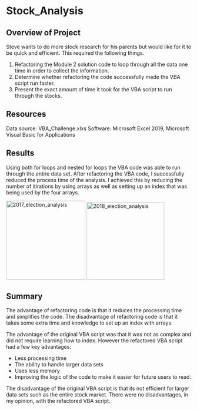 # Stock_Analysis

## Overview of Project
Steve wants to do more stock research for his parents but would like for it to be quick and efficient. This required the following things.

1. Refactoring the Module 2 solution code to loop through all the data one time in order to collect the information.
2. Determine whether refactoring the code successfully made the VBA script run faster.
3. Present the exact amount of time it took for the VBA script to run through the stocks.

## Resources
Data source: VBA_Challenge.xlxs
Software: Microsoft Excel 2019, Microsoft Visual Basic for Applications

## Results
Using both for loops and nested for loops the VBA code was able to run through the entire data set. After refactoring the VBA code, I successfully reduced the process time of the analysis. I achieved this by reducing the number of itirations by using arrays as well as setting up an index that was being used by the four arrays.

<img width="215" alt="2017_election_analysis" src="https://user-images.githubusercontent.com/85372441/124336713-a8321880-db64-11eb-982b-7a868694466a.png">

<img width="211" alt="2018_election_analysis" src="https://user-images.githubusercontent.com/85372441/124336717-ac5e3600-db64-11eb-8cd9-f97e955eb6e7.png">

## Summary 
The advantage of refactoring code is that it reduces the processing time and simplifies the code.
The disadvantage of refactoring code is that it takes some extra time and knowledge to set up an index with arrays.

The advantage of the original VBA script was that it was not as complex and did not require learning how to index. 
However the refactored VBA script had a few key advantages:
- Less processing time
- The ability to handle larger data sets
- Uses less memory
- Improving the logic of the code to make it easier for future users to read.

The disadvantage of the original VBA script is that its not efficient for larger data sets such as the entire stock market.
There were no disadvantages, in my opinion, with the refactored VBA script.
